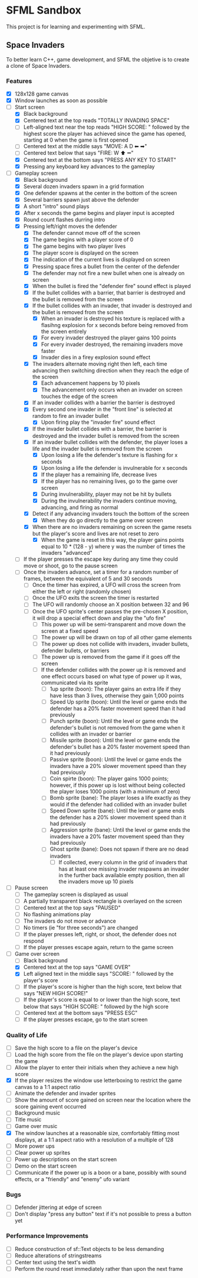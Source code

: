 # SFML Sandbox
This project is for learning and experimenting with SFML.

## Space Invaders
To better learn C++, game development, and SFML the objetive is to create a clone of Space Invaders.

### Features
- [x] 128x128 game canvas
- [x] Window launches as soon as possible
- [ ] Start screen
  - [x] Black background
  - [x] Centered text at the top reads "TOTALLY INVADING SPACE"
  - [ ] Left-aligned text near the top reads "HIGH SCORE: " followed by the highest score the player has achieved since the game has opened, starting at 0 when the game is first opened
  - [ ] Centered text at the middle says "MOVE: A D ⬅ ➡"
  - [ ] Centered text below that says "FIRE: W ⬆ ➖"
  - [x] Centered text at the bottom says "PRESS ANY KEY TO START"
  - [x] Pressing any keyboard key advances to the gameplay
- [ ] Gameplay screen
  - [x] Black background
  - [x] Several dozen invaders spawn in a grid formation
  - [x] One defender spawns at the center in the bottom of the screen
  - [x] Several barriers spawn just above the defender
  - [x] A short "intro" sound plays
  - [x] After x seconds the game begins and player input is accepted
  - [x] Round count flashes durring intro
  - [x] Pressing left/right moves the defender
    - [x] The defender cannot move off of the screen
    - [x] The game begins with a player score of 0
    - [x] The game begins with two player lives
    - [x] The player score is displayed on the screen
    - [x] The indication of the current lives is displayed on screen
    - [x] Pressing space fires a bullet from the center of the defender
    - [x] The defender may not fire a new bullet when one is already on screen
    - [x] When the bullet is fired the "defender fire" sound effect is played
    - [x] If the bullet collides with a barrier, that barrier is destroyed and the bullet is removed from the screen
    - [x] If the bullet collides with an invader, that invader is destroyed and the bullet is removed from the screen
      - [x] When an invader is destroyed his texture is replaced with a flasihng explosion for x seconds before being removed from the screen entirely
      - [x] For every invader destroyed the player gains 100 points
      - [x] For every invader destroyed, the remaining invaders move faster
      - [x] Invader dies in a firey explosion sound effect
    - [x] The invaders alternate moving right then left, each time advancing then switching direction when they reach the edge of the screen
      - [x] Each advancement happens by 10 pixels
      - [x] The advancement only occurs when an invader on screen touches the edge of the screen
    - [x] If an invader collides with a barrier the barrier is destroyed
    - [x] Every second one invader in the "front line" is selected at random to fire an invader bullet 
      - [x] Upon firing play the "invader fire" sound effect
    - [x] If the invader bullet collides with a barrier, the barrier is destroyed and the invader bullet is removed from the screen
    - [x] If an invader bullet collides with the defender, the player loses a life and the invader bullet is removed from the screen
      - [x] Upon losing a life the defender's texture is flashing for x seconds
      - [x] Upon losing a life the defender is invulnerable for x seconds
      - [x] If the player has a remaining life, decrease lives
      - [x] If the player has no remaining lives, go to the game over screen
      - [x] During invulnerability, player may not be hit by bullets
      - [x] During the invulnerability the invaders continue moving, advancing, and firing as normal
    - [x] Detect if any advancing invaders touch the bottom of the screen
      - [x] When they do go directly to the game over screen
    - [x] When there are no invaders remaining on screen the game resets but the player's score and lives are not reset to zero
      - [x] When the game is reset in this way, the player gains points equal to 10 * (128 - y) where y was the number of times the invaders "advanced"
  - [ ] If the player presses the escape key during any time they could move or shoot, go to the pause screen
  - [ ] Once the invaders advance, set a timer for a random number of frames, between the equivalent of 5 and 30 seconds
    - [ ] Once the timer has expired, a UFO will cross the screen from either the left or right (randomly chosen)
    - [ ] Once the UFO exits the screen the timer is restarted
    - [ ] The UFO will randomly choose an X position between 32 and 96
    - [ ] Once the UFO sprite's center passes the pre-chosen X position, it will drop a special effect down and play the "ufo fire"
      - [ ] This power up will be semi-transparent and move down the screen at a fixed speed
      - [ ] The power up will be drawn on top of all other game elements
      - [ ] The power up does not collide with invaders, invader bullets, defender bullets, or barriers
      - [ ] The power up is removed from the game if it goes off the screen
      - [ ] If the defender collides with the power up it is removed and one effect occurs based on what type of power up it was, communicated via its sprite
        - [ ] 1up sprite (boon): The player gains an extra life if they have less than 3 lives, otherwise they gain 1,000 points
        - [ ] Speed Up sprite (boon): Until the level or game ends the defender has a 20% faster movement speed than it had previously
        - [ ] Punch sprite (boon): Until the level or game ends the defender's bullet is not removed from the game when it collides with an invader or barrier
        - [ ] Missile sprite (boon): Until the level or game ends the defender's bullet has a 20% faster movement speed than it had previously
        - [ ] Passive sprite (boon): Until the level or game ends the invaders have a 20% slower movement speed than they had previously
        - [ ] Coin spirte (boon): The player gains 1000 points; however, if this power up is lost without being collected the player loses 1000 points (with a minimum of zero)
        - [ ] Bomb sprite (bane): The player loses a life exactly as they would if the defender had collided with an invader bullet
        - [ ] Speed Down sprite (bane): Until the level or game ends the defender has a 20% slower movement speed than it had previously
        - [ ] Aggression sprite (bane): Until the level or game ends the invaders have a 20% faster movement speed than they had previously
        - [ ] Ghost sprite (bane): Does not spawn if there are no dead invaders
          - [ ] If collected, every column in the grid of invaders that has at least one missing invader respawns an invader in the further back available empty position, then all the invaders move up 10 pixels
- [ ] Pause screen
  - [ ] The gameplay screen is displayed as usual
  - [ ] A partially transparent black rectangle is overlayed on the screen
  - [ ] Centered text at the top says "PAUSED"
  - [ ] No flashing animations play
  - [ ] The invaders do not move or advance
  - [ ] No timers (ie "for three seconds") are changed
  - [ ] If the player presses left, right, or shoot, the defender does not respond
  - [ ] If the player presses escape again, return to the game screen
- [ ] Game over screen
  - [ ] Black background
  - [x] Centered text at the top says "GAME OVER"
  - [x] Left aligned text in the middle says "SCORE: " followed by the player's score
  - [ ] If the player's score is higher than the high score, text below that says "NEW HIGH SCORE!"
  - [ ] If the player's score is equal to or lower than the high score, text below that says "HIGH SCORE: " followed by the high score
  - [ ] Centered text at the bottom says "PRESS ESC"
  - [ ] If the player presses escape, go to the start screen

### Quality of Life
- [ ] Save the high score to a file on the player's device
- [ ] Load the high score from the file on the player's device upon starting the game
- [ ] Allow the player to enter their initials when they achieve a new high score
- [x] If the player resizes the window use letterboxing to restrict the game canvas to a 1:1 aspect ratio
- [ ] Animate the defender and invader sprites
- [ ] Show the amount of score gained on screen near the location where the score gaining event occurred
- [ ] Background music
- [ ] Title music
- [ ] Game over music
- [x] The window launches at a reasonable size, comfortably fitting most displays, at a 1:1 aspect ratio with a resolution of a multiple of 128
- [ ] More power ups
- [ ] Clear power up sprites
- [ ] Power up descriptions on the start screen
- [ ] Demo on the start screen
- [ ] Communicate if the power up is a boon or a bane, possibly with sound effects, or a "friendly" and "enemy" ufo variant

### Bugs
- [ ] Defender jittering at edge of screen
- [ ] Don't display "press any button" text if it's not possible to press a button yet

### Performance Improvements
- [ ] Reduce construction of sf::Text objects to be less demanding
- [ ] Reduce alterations of stringstreams
- [ ] Center text using the text's width
- [ ] Perform the round reset immediately rather than upon the next frame
